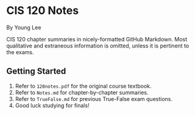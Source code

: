# CIS 120 Notes
By Young Lee

CIS 120 chapter summaries in nicely-formatted GitHub Markdown.
Most qualitative and extraneous information is omitted, unless it is pertinent to the exams.

## Getting Started
1. Refer to `120notes.pdf` for the original course textbook.
2. Refer to `Notes.md` for chapter-by-chapter summaries.
3. Refer to `TrueFalse.md` for previous True-False exam questions.
4. Good luck studying for finals!
